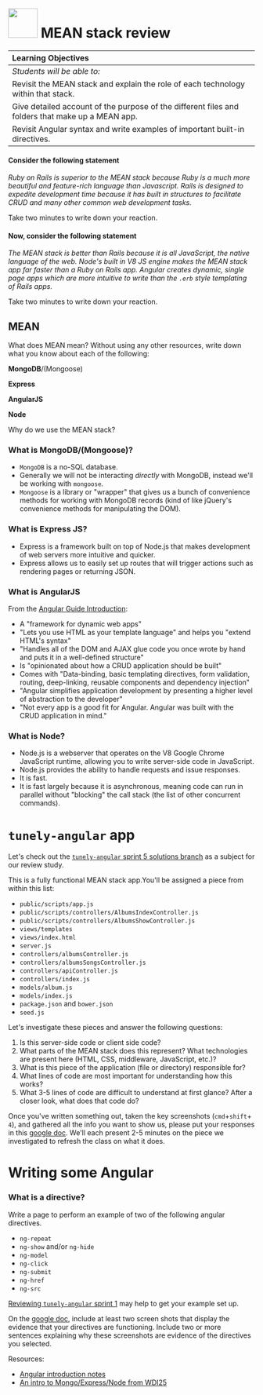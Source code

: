 # <img src="https://cloud.githubusercontent.com/assets/7833470/10899314/63829980-8188-11e5-8cdd-4ded5bcb6e36.png" height="60"> MEAN stack review

| **Learning Objectives** |
| :---- |
| *Students will be able to:* |
| Revisit the MEAN stack and explain the role of each technology within that stack. |
| Give detailed account of the purpose of the different files and folders that make up a MEAN app. |
| Revisit Angular syntax and write examples of important built-in directives. |

#### Consider the following statement

*Ruby on Rails is superior to the MEAN stack because Ruby is a much more beautiful
and feature-rich language than Javascript. Rails is designed to expedite
development time because it has built in structures to facilitate CRUD and
many other common web development tasks.*

Take two minutes to write down your reaction.


#### Now, consider the following statement

*The MEAN stack is better than Rails because it is all JavaScript, the native language of the web.
Node's built in V8 JS engine makes the MEAN stack app far faster than a Ruby on
Rails app. Angular creates dynamic, single page apps which are more intuitive to write
than the `.erb` style templating of Rails apps.*

Take two minutes to write down your reaction.


## MEAN
What does MEAN mean? Without using any other resources, write down what you know about each of the following:

**MongoDB**/(Mongoose)

**Express**

**AngularJS**

**Node**

Why do we use the MEAN stack?

### What is MongoDB/(Mongoose)?

* `MongoDB` is a no-SQL database.
* Generally we will not be interacting _directly_ with MongoDB, instead we'll be working with `mongoose`.
* `Mongoose` is a library or "wrapper" that gives us a bunch of convenience methods for working with MongoDB records (kind of like jQuery's convenience methods for manipulating the DOM).

### What is Express JS?
- Express is a framework built on top of Node.js that makes development of web servers more intuitive and quicker.
- Express allows us to easily set up routes that will trigger actions such as rendering pages or returning JSON.

### What is AngularJS

From the [Angular Guide Introduction](https://docs.angularjs.org/guide/introduction):

* A "framework for dynamic web apps"
* "Lets you use HTML as your template language" and helps you "extend HTML's syntax"
* "Handles all of the DOM and AJAX glue code you once wrote by hand and puts it in a well-defined structure"
* Is "opinionated about how a CRUD application should be built"
* Comes with "Data-binding, basic templating directives, form validation, routing, deep-linking, reusable components and dependency injection"
* "Angular simplifies application development by presenting a higher level of abstraction to the developer"
* "Not every app is a good fit for Angular. Angular was built with the CRUD application in mind."

### What is Node?
- Node.js is a webserver that operates on the V8 Google Chrome JavaScript runtime, allowing you to write server-side code in JavaScript.
- Node.js provides the ability to handle requests and issue responses.
- It is fast.
- It is fast largely because it is asynchronous, meaning code can run in parallel without "blocking" the call stack (the list of other concurrent commands).



# `tunely-angular` app

Let's check out the [`tunely-angular` sprint 5 solutions branch](https://github.com/SF-WDI-LABS/tunely-angular/blob/master/docs/sprint5.md) as a subject for our review study.

This is a fully functional MEAN stack app.You'll be assigned a piece from within this list:

* `public/scripts/app.js`
* `public/scripts/controllers/AlbumsIndexController.js`
* `public/scripts/controllers/AlbumsShowController.js`
* `views/templates`
* `views/index.html`
* `server.js`
* `controllers/albumsController.js`
* `controllers/albumsSongsController.js`
* `controllers/apiController.js`
* `controllers/index.js`
* `models/album.js`
* `models/index.js`
* `package.json` and `bower.json`
* `seed.js`

Let's investigate these pieces and answer the following questions:

1. Is this server-side code or client side code?
1. What parts of the MEAN stack does this represent? What technologies are present here (HTML, CSS, middleware, JavaScript, etc.)?
1.  What is this piece of the application (file or directory) responsible for?
1. What lines of code are most important for understanding how this works?
1. What 3-5 lines of code are difficult to understand at first glance? After a closer look, what does that code do?


Once you've written something out, taken the key screenshots (`cmd`+`shift`+ `4`), and gathered all the info you want to show us, please put your responses in this [google doc](https://docs.google.com/document/d/1TqeVF1LPKv5I3X-FD157eYtVCbFEMim3Svg9TvBjhRQ/edit?usp=sharing). We'll each present 2-5 minutes on the piece we investigated to refresh the class on what it does.


# Writing some Angular

### What is a directive?

Write a page to perform an example of two of the following angular directives.

* `ng-repeat`
* `ng-show` and/or `ng-hide`
* `ng-model`
* `ng-click`
* `ng-submit`
* `ng-href`
* `ng-src`

[Reviewing `tunely-angular` sprint 1](https://github.com/SF-WDI-LABS/tunely-angular/blob/master/docs/sprint1.md) may help to get your example set up.

On the [google doc](https://docs.google.com/document/d/1TqeVF1LPKv5I3X-FD157eYtVCbFEMim3Svg9TvBjhRQ/edit), include at least two screen shots that display the evidence that your directives are functioning. Include two or more sentences explaining why these screenshots are evidence of the directives you selected.

Resources:
* [Angular introduction notes](https://github.com/SF-WDI-LABS/shared_modules/tree/master/03-angular-mean/intro-angular/27-28)
* [An intro to Mongo/Express/Node from WDI25](https://github.com/SF-WDI-LABS/shared_modules/tree/master/03-angular-mean/intro-mean/25)
